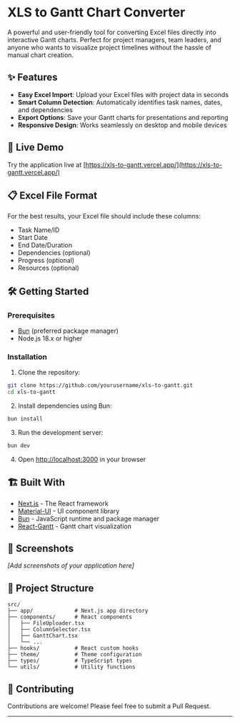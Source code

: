 # XLS to Gantt Chart Converter

A powerful and user-friendly tool for converting Excel files directly into interactive Gantt charts. Perfect for project managers, team leaders, and anyone who wants to visualize project timelines without the hassle of manual chart creation.

## ✨ Features

- **Easy Excel Import**: Upload your Excel files with project data in seconds
- **Smart Column Detection**: Automatically identifies task names, dates, and dependencies
- **Export Options**: Save your Gantt charts for presentations and reporting
- **Responsive Design**: Works seamlessly on desktop and mobile devices

## 🚀 Live Demo

Try the application live at [https://xls-to-gantt.vercel.app/](https://xls-to-gantt.vercel.app/)

## 📋 Excel File Format

For the best results, your Excel file should include these columns:

- Task Name/ID
- Start Date
- End Date/Duration
- Dependencies (optional)
- Progress (optional)
- Resources (optional)

## 🛠️ Getting Started

### Prerequisites

- [Bun](https://bun.sh/) (preferred package manager)
- Node.js 18.x or higher

### Installation

1. Clone the repository:

```bash
git clone https://github.com/yourusername/xls-to-gantt.git
cd xls-to-gantt
```

2. Install dependencies using Bun:

```bash
bun install
```

3. Run the development server:

```bash
bun dev
```

4. Open [http://localhost:3000](http://localhost:3000) in your browser

## 🏗️ Built With

- [Next.js](https://nextjs.org/) - The React framework
- [Material-UI](https://mui.com/) - UI component library
- [Bun](https://bun.sh/) - JavaScript runtime and package manager
- [React-Gantt](https://www.npmjs.com/package/gantt-task-react) - Gantt chart visualization

## 📱 Screenshots

_[Add screenshots of your application here]_

## 🧩 Project Structure

```
src/
├── app/             # Next.js app directory
├── components/      # React components
│   ├── FileUploader.tsx
│   ├── ColumnSelector.tsx
│   ├── GanttChart.tsx
│   └── ...
├── hooks/           # React custom hooks
├── theme/           # Theme configuration
├── types/           # TypeScript types
└── utils/           # Utility functions
```

## 🤝 Contributing

Contributions are welcome! Please feel free to submit a Pull Request.

---
